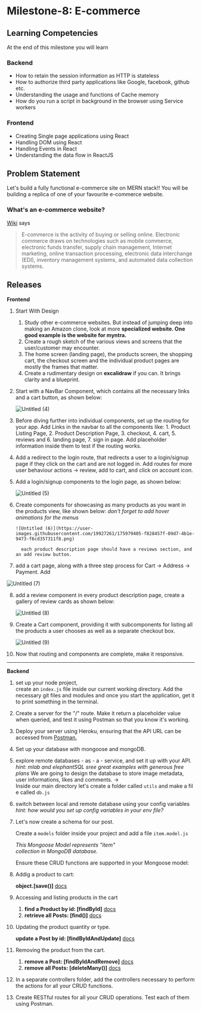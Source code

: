 # Milestone-8: E-commerce

## Learning Competencies

At the end of this milestone you will learn

### Backend

- How to retain the session information as HTTP is stateless
- How to authorize third party applications like Google, facebook, github etc.
- Understanding the usage and functions of Cache memory
- How do you run a script in background in the browser using Service workers

### Frontend

- Creating Single page applications using React
- Handling DOM using React
- Handling Events in React
- Understanding the data flow in ReactJS

## Problem Statement

Let's build a fully functional e-commerce site on MERN stack!! You will be building a replica of one of your favourite e-commerce website.

### What's an e-commerce website?

[Wiki](https://en.wikipedia.org/wiki/E-commerce) says

> E-commerce is the activity of buying or selling online. Electronic commerce draws on technologies such as mobile commerce, electronic funds transfer, supply chain management, Internet marketing, online transaction processing, electronic data interchange (EDI), inventory management systems, and automated data collection systems.

## **Releases**

**Frontend**

1.  Start With Design
    1. Study other e-commerce websites. But instead of jumping deep into making an Amazon clone, look at more **specialized website. One good example is the website for myntra.**
    2. Create a rough sketch of the various views and screens that the user/customer may encounter.
    3. The home screen (landing page), the products screen, the shopping cart, the checkout screen and the individual product pages are mostly the frames that matter.
    4. Create a rudimentary design on **excalidraw** if you can. It brings clarity and a blueprint.
2.  Start with a NavBar Component, which contains all the necessary links and a cart button, as shown below:

    ![Untitled (4)](https://user-images.githubusercontent.com/19927261/175979233-27d3fa30-99e0-4ea2-a523-3ad87cf6b2fe.png)

3.  Before diving further into individual components, set up the routing for your app.
    Add Links in the navbar to all the components like: 1. Product Listing Page, 2. Product Description Page, 3. checkout, 4. cart, 5. reviews and 6. landing page, 7. sign in page.
    Add placeholder information inside them to test if the routing works.
4.  Add a redirect to the login route, that redirects a user to a login/signup page if they click on the cart and are not logged in. Add routes for more user behaviour actions → review, add to cart, and click on account icon.
5.  Add a login/signup components to the login page, as shown below:

    ![Untitled (5)](https://user-images.githubusercontent.com/19927261/175979335-b65b0d5b-ebbf-49a6-9075-c82754b2f1ce.png)

6.  Create components for showcasing as many products as you want in the products view, like shown below:
    _don't forget to add hover animations for the menus_

        ![Untitled (6)](https://user-images.githubusercontent.com/19927261/175979405-f828457f-09d7-4b1e-9473-f6cd357311f8.png)

          each product description page should have a reviews section, and an add review button.

7.  add a cart page, along with a three step process for Cart → Address → Payment. Add

![Untitled (7)](https://user-images.githubusercontent.com/19927261/175979480-810d49a7-1cc0-45f6-901c-71fd78fe1dac.png)

8. add a review component in every product description page, create a gallery of review cards as shown below:

   ![Untitled (8)](https://user-images.githubusercontent.com/19927261/175979558-2aed5751-5175-4f2e-b19b-4cc2aee192e2.png)

9. Create a Cart component, providing it with subcomponents for listing all the products a user chooses as well as a separate checkout box.

   ![Untitled (9)](https://user-images.githubusercontent.com/19927261/175979689-0fac1415-e800-4c51-841c-8d164f3bba66.png)

10. Now that routing and components are complete, make it responsive.

---

**Backend**

1.  set up your node project, create an `index.js` file inside our current working directory. Add the necessary git files and modules and once you start the application, get it to print something in the terminal.
2.  Create a server for the "/" route. Make it return a placeholder value when queried, and test it using Postman so that you know it's working.
3.  Deploy your server using Heroku, ensuring that the API URL can be accessed from [Postman.](https://www.postman.com/)
4.  Set up your database with mongoose and mongoDB.
5.  explore remote databases - as - a - service, and set it up with your API.
    _hint: mlab and elephantSQL sree great examples with generous free plans_
    We are going to design the database to store image metadata, user informations, likes and comments.
    → Inside our main directory let's create a folder called `utils` and make a file called `db.js`
6.  switch between local and remote database using your config variables
    _hint: how would you set up config variables in your env file?_
7.  Let's now create a schema for our post.

    Create a `models` folder inside your project and add a file `item.model.js`

    _This Mongoose Model represents "item" collection in MongoDB database._

    Ensure these CRUD functions are supported in your Mongoose model:

8.  Addig a product to cart:

    **object.[save()]** [docs](https://mongoosejs.com/docs/api/model.html#model_Model-save)

9.  Accessing and listing products in the cart
    1. **find a Product by id: [findById]** [docs](https://mongoosejs.com/docs/api/model.html#model_Model.findById)
    2. **retrieve all Posts: [find()]** [docs](https://mongoosejs.com/docs/api/model.html#model_Model.find)
10. Updating the product quantity or type.

    **update a Post by id: [findByIdAndUpdate]** [docs](https://mongoosejs.com/docs/api/model.html#model_Model.findByIdAndUpdate)

11. Removing the product from the cart.
    1. **remove a Post: [findByIdAndRemove]** [docs](https://mongoosejs.com/docs/api/model.html#model_Model.findByIdAndRemove)
    2. **remove all Posts: [deleteMany()]** [docs](https://mongoosejs.com/docs/api/model.html#model_Model.deleteMany)
12. In a separate controllers folder, add the controllers necessary to perform the actions for all your CRUD functions.
13. Create RESTful routes for all your CRUD operations. Test each of them using Postman.
